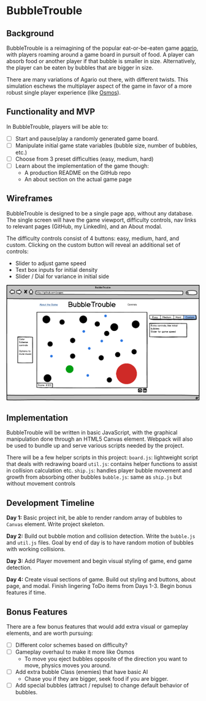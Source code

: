 # BubbleTrouble

## Background

BubbleTrouble is a reimagining of the popular eat-or-be-eaten game [agario](www.agar.io), with players roaming around a game board in pursuit of food. A player can absorb food or another player if that bubble is smaller in size. Alternatively, the player can be eaten by bubbles that are bigger in size.

There are many variations of Agario out there, with different twists. This simulation eschews the multiplayer aspect of the game in favor of a more robust  single player experience (like [Osmos](http://www.osmos-game.com/)).

## Functionality and MVP

In BubbleTrouble, players will be able to:

- [ ] Start and pause/play a randomly generated game board.
- [ ] Manipulate initial game state variables (bubble size, number of bubbles, etc.)
- [ ] Choose from 3 preset difficulties (easy, medium, hard)
- [ ] Learn about the implementation of the game though:
  * A production README on the GitHub repo
  * An about section on the actual game page

## Wireframes

BubbleTrouble is designed to be a single page app, without any database. The single screen will have the game viewport, difficulty controls, nav links to relevant pages (GitHub, my LinkedIn), and an About modal.

The difficulty controls consist of 4 buttons: easy, medium, hard, and custom.
Clicking on the custom button will reveal an additional set of controls:
  - Slider to adjust game speed
  - Text box inputs for initial density
  - Slider / Dial for variance in initial side

![link to app wireframe](docs/wireframes/app_overview.png)

## Implementation

BubbleTrouble will be written in basic JavaScript, with the graphical manipulation done through an HTML5 Canvas element. Webpack will also be used to bundle up and serve various scripts needed by the project.

There will be a few helper scripts in this project:
  `board.js`: lightweight script that deals with redrawing board
  `util.js`: contains helper functions to assist in collision calculation etc.
  `ship.js`: handles player bubble movement and growth from absorbing other bubbles
  `bubble.js`: same as `ship.js` but without movement controls

## Development Timeline

**Day 1:** Basic project init, be able to render random array of bubbles to `Canvas` element. Write project skeleton.

**Day 2:** Build out bubble motion and collision detection. Write the `bubble.js` and `util.js` files. Goal by end of day is to have random motion of bubbles with working collisions.

**Day 3:** Add Player movement and begin visual styling of game, end game detection.

**Day 4:** Create visual sections of game. Build out styling and buttons, about page, and modal. Finish lingering ToDo items from Days 1-3. Begin bonus features if time.

## Bonus Features

There are a few bonus features that would add extra visual or gameplay elements, and are worth pursuing:

  - [ ] Different color schemes based on difficulty?
  - [ ] Gameplay overhaul to make it more like Osmos
      * To move you eject bubbles opposite of the direction you want to move, physics moves you around.
  - [ ] Add extra bubble Class (enemies) that have basic AI
      * Chase you if they are bigger, seek food if you are bigger.
  - [ ] Add special bubbles (attract / repulse) to change default behavior of bubbles.
